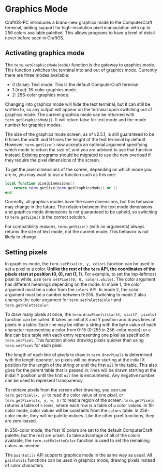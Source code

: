 # Graphics Mode
CraftOS-PC introduces a brand-new graphics mode to the ComputerCraft terminal, adding support for high-resolution pixel manipulation with up to 256 colors available paletted. This allows programs to have a level of detail never before seen in CraftOS.

## Activating graphics mode
The `term.setGraphicsMode(mode)` function is the gateway to graphics mode. This function switches the terminal into and out of graphics mode. Currently there are three modes available:
* 0 (false): Text mode. This is the default ComputerCraft terminal.
* 1 (true): 16-color graphics mode.
* 2: 256-color graphics mode.

Changing into graphics mode will hide the text terminal, but it can still be written to, so any output will appear on the terminal upon switching out of graphics mode. The current graphics mode can be returned with `term.getGraphicsMode()`. It will return false for text mode and the mode number for graphics modes.

The size of the graphics mode screen, as of v2.5.1, is still guaranteed to be 6 times the width and 9 times the height of the text terminal by default. However, `term.getSize()` now accepts an optional argument specifying which mode to return the size of, and you are advised to use that function instead. Existing programs should be migrated to use the new overload if they require the pixel dimensions of the screen.

To get the pixel dimensions of the screen, depending on which mode you are in, you may want to use a function such as this one:

```lua
local function pixelDimensions()
    return term.getSize(term.getGraphicsMode() or 1)
end
```

Currently, all graphics modes have the same dimensions, but this behavior may change in the future. The relation between the text mode dimensions and graphics mode dimensions is not guaranteed to be upheld, so switching to `term.getSize()` is the correct solution.

For compatibility reasons, `term.getSize()` (with no arguments) always returns the size of text mode, not the current mode. This behavior is not likely to change.

## Setting pixels
In graphics mode, the `term.setPixel(x, y, color)` function can be used to set a pixel to a color. **Unlike the rest of the `term` API, the coordinates of the pixels start at position (0, 0), not (1, 1).** For example, to set the top-leftmost pixel to white, use `term.setPixel(0, 0, colors.white)`. The color argument has different meanings depending on the mode. In mode 1, the color argument must be a color from the `colors` API. In mode 2, the color argument must be a number between 0-255. Switching to mode 2 also changes the color argument for `term.setPaletteColor` and `term.getPaletteColor`.

To draw many pixels at once, the `term.drawPixels(startX, startY, pixels)` function can be called. It takes an initial X and Y position and draws lines of pixels in a table. Each line may be either a string with the byte value of each character representing a color from 0-15 (0-255 in 256-color mode); or a line can be a table with each entry representing one pixel as specified in `term.setPixel`. This function allows drawing pixels quicker than using `term.setPixel` for each pixel.

The length of each line of pixels to draw in `term.drawPixels` is determined with the length operator, so pixels will be drawn starting at the initial X position for the length of the string or until the first `nil` in the table. This also goes for the parent table that is passed in: lines will be drawn starting at the initial Y position until the first `nil` line is encountered. Any negative number can be used to represent transparency.

To retrieve pixels from the screen after drawing, you can use `term.getPixel(x, y)` to read the color value of one pixel, or `term.getPixels(x, y, w, h)` to read a region of the screen. `term.getPixels` returns a table of `h` rows, where each row is a table of `w` color values. In 16-color mode, color values will be constants from the `colors` table. In 256-color mode, they will be palette indices. Like the other pixel functions, they are zero-based.

In 256-color mode, the first 16 colors are set to the default ComputerCraft palette, but the rest are unset. To take advantage of all of the colors available, the `term.setPaletteColor` function is used to set the remaining colors as needed.

The `paintutils` API supports graphics mode in the same way as usual. All `paintutils` functions can be used in graphics mode, drawing pixels instead of color characters.

